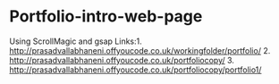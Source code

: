 # Portfolio-intro-web-page
Using ScrollMagic and gsap 
Links:1.  http://prasadvallabhaneni.offyoucode.co.uk/workingfolder/portfolio/
2. http://prasadvallabhaneni.offyoucode.co.uk/portfoliocopy/
3. http://prasadvallabhaneni.offyoucode.co.uk/portfoliocopy/portfolio1/
